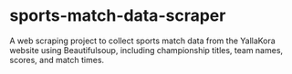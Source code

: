 # sports-match-data-scraper
A web scraping project to collect sports match data from the YallaKora website using Beautifulsoup, including championship titles, team names, scores, and match times.
